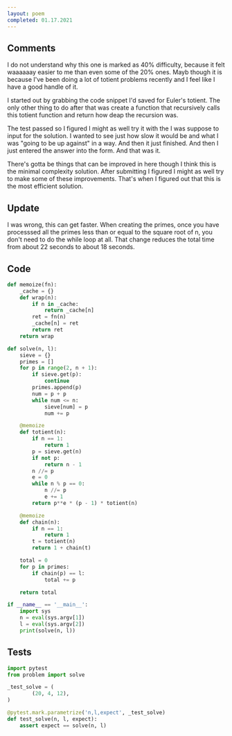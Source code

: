 ```yaml
---
layout: poem
completed: 01.17.2021
---
```


## Comments

I do not understand why this one is marked as 40% difficulty, because it felt
waaaaaay easier to me than even some of the 20% ones.  Mayb though it is
because I've been doing a lot of totient problems recently and I feel like I
have a good handle of it.

I started out by grabbing the code snippet I'd saved for Euler's totient.  The
only other thing to do after that was create a function that recursively calls
this totient function and return how deap the recursion was.

The test passed so I figured I might as well try it with the I was suppose to
input for the solution.  I wanted to see just how slow it would be and what I
was "going to be up against" in a way.  And then it just finished.  And then I
just entered the answer into the form.  And that was it.

There's gotta be things that can be improved in here though I think this is the
minimal complexity solution.  After submitting I figured I might as well try to
make some of these improvements.  That's when I figured out that this is the
most efficient solution.

## Update

I was wrong, this can get faster.  When creating the primes, once you have
processsed all the primes less than or equal to the square root of n, you don't
need to do the while loop at all.  That change reduces the total time from
about 22 seconds to about 18 seconds.

## Code

```python
def memoize(fn):
    _cache = {}
    def wrap(n):
        if n in _cache:
            return _cache[n]
        ret = fn(n)
        _cache[n] = ret
        return ret
    return wrap

def solve(n, l):
    sieve = {}
    primes = []
    for p in range(2, n + 1):
        if sieve.get(p):
            continue
        primes.append(p)
        num = p + p
        while num <= n:
            sieve[num] = p
            num += p

    @memoize
    def totient(n):
        if n == 1:
            return 1
        p = sieve.get(n)
        if not p:
            return n - 1
        n //= p
        e = 0
        while n % p == 0:
            n //= p
            e += 1
        return p**e * (p - 1) * totient(n)

    @memoize
    def chain(n):
        if n == 1:
            return 1
        t = totient(n)
        return 1 + chain(t)

    total = 0
    for p in primes:
        if chain(p) == l:
            total += p

    return total

if __name__ == '__main__':
    import sys
    n = eval(sys.argv[1])
    l = eval(sys.argv[2])
    print(solve(n, l))
```

## Tests

```python
import pytest
from problem import solve

_test_solve = (
        (20, 4, 12),
)

@pytest.mark.parametrize('n,l,expect', _test_solve)
def test_solve(n, l, expect):
    assert expect == solve(n, l)
```
